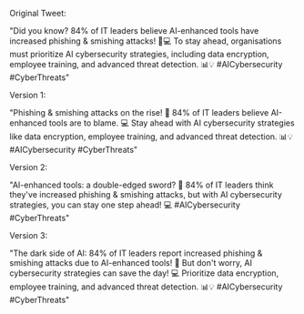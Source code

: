 Original Tweet:

"Did you know? 84% of IT leaders believe AI-enhanced tools have increased phishing & smishing attacks! 🚨💻 To stay ahead, organisations must prioritize AI cybersecurity strategies, including data encryption, employee training, and advanced threat detection. 📊💡 #AICybersecurity #CyberThreats"

Version 1:

"Phishing & smishing attacks on the rise! 🚨 84% of IT leaders believe AI-enhanced tools are to blame. 💻 Stay ahead with AI cybersecurity strategies like data encryption, employee training, and advanced threat detection. 📊💡 #AICybersecurity #CyberThreats"

Version 2:

"AI-enhanced tools: a double-edged sword? 🤔 84% of IT leaders think they've increased phishing & smishing attacks, but with AI cybersecurity strategies, you can stay one step ahead! 💻 #AICybersecurity #CyberThreats"

Version 3:

"The dark side of AI: 84% of IT leaders report increased phishing & smishing attacks due to AI-enhanced tools! 🚨 But don't worry, AI cybersecurity strategies can save the day! 💻 Prioritize data encryption, employee training, and advanced threat detection. 📊💡 #AICybersecurity #CyberThreats"